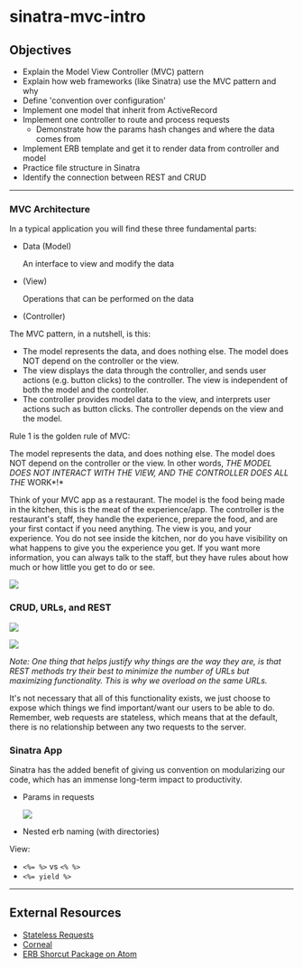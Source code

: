 # sinatra-mvc-intro

## Objectives

- Explain the Model View Controller \(MVC\) pattern 
- Explain how web frameworks \(like Sinatra\) use the MVC pattern and why
- Define 'convention over configuration'
- Implement one model that inherit from ActiveRecord
- Implement one controller to route and process requests
  - Demonstrate how the params hash changes and where the data comes from
- Implement ERB template and get it to render data from controller and model
- Practice file structure in Sinatra
- Identify the connection between REST and CRUD

---

### MVC Architecture

In a typical application you will find these three fundamental parts:

- Data \(Model\)

  An interface to view and modify the data

- \(View\)

  Operations that can be performed on the data

- \(Controller\)

The MVC pattern, in a nutshell, is this:

- The model represents the data, and does nothing else. The model does NOT depend on the controller or the view.
- The view displays the data through the controller, and sends user actions \(e.g. button clicks\) to the controller. The view is independent of both the model and the controller.
- The controller provides model data to the view, and interprets user actions such as button clicks. The controller depends on the view and the model.

Rule 1 is the golden rule of MVC:

The model represents the data, and does nothing else. The model does NOT depend on the controller or the view. In other words, _THE MODEL DOES NOT INTERACT WITH THE VIEW, AND THE CONTROLLER DOES ALL THE_ WORK*!*

Think of your MVC app as a restaurant. The model is the food being made in the kitchen, this is the meat of the experience/app. The controller is the restaurant's staff, they handle the experience, prepare the food, and are your first contact if you need anything. The view is you, and your experience. You do not see inside the kitchen, nor do you have visibility on what happens to give you the experience you get. If you want more information, you can always talk to the staff, but they have rules about how much or how little you get to do or see.

![](https://raw.githubusercontent.com/flatiron-school/education-team-wiki/master/assets/m2_sinatra_request.jpg?token=ASv3_VCJPikCHqKAY9-N5fpeCfN4cXfXks5bcOkgwA%3D%3D)

### CRUD, URLs, and REST

![](https://raw.githubusercontent.com/flatiron-school/education-team-wiki/master/assets/m2_sinatra_rest.png?token=ASv3_UMqPg_ga50RpTf6C2Zn4DfeXnt9ks5bcOknwA%3D%3D)

![](https://raw.githubusercontent.com/flatiron-school/education-team-wiki/master/assets/m2_sinatra_crud.jpg?token=ASv3_TsOof_cj9wsrgmZl6qoQF0mA5jNks5bcOkkwA%3D%3D)

_Note: One thing that helps justify why things are the way they are, is that REST methods try their best to minimize the number of URLs but maximizing functionality. This is why we overload on the same URLs._

It's not necessary that all of this functionality exists, we just choose to expose which things we find important/want our users to be able to do. Remember, web requests are stateless, which means that at the default, there is no relationship between any two requests to the server.

### Sinatra App

Sinatra has the added benefit of giving us convention on modularizing our code, which has an immense long-term impact to productivity.

- Params in requests

  ![](https://github.com/flatiron-school/education-team-wiki/blob/master/hugo/assets/m2_sinatra_routing_code.jpg)

- Nested erb naming \(with directories\)

View:

- `<%= %>` vs `<% %>`
- `<%= yield %>`

---

## External Resources

- [Stateless Requests](https://stackoverflow.com/questions/13200152/why-say-that-http-is-a-stateless-protocol)
- [Corneal](https://github.com/thebrianemory/corneal)
- [ERB Shorcut Package on Atom](https://atom.io/packages/rails-snippets)
